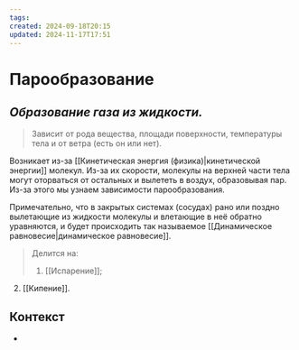 ```yaml
---
tags: 
created: 2024-09-18T20:15
updated: 2024-11-17T17:51
---
```

# Парообразование

## ***Образование газа из жидкости.***


>Зависит от рода вещества, площади поверхности, температуры тела и от ветра (есть он или нет).

Возникает из-за [[Кинетическая энергия (физика)|кинетической энергии]] молекул. Из-за их скорости, молекулы на верхней части тела могут оторваться от остальных и вылететь в воздух, образовывая пар. Из-за этого мы узнаем зависимости парообразования.

Примечательно, что в закрытых системах (сосудах) рано или поздно вылетающие из жидкости молекулы и влетающие в неё обратно уравняются, и будет происходить так называемое [[Динамическое равновесие|динамическое равновесие]].

> Делится на:
> 1. [[Испарение]];
2. [[Кипение]].



## Контекст
- 

